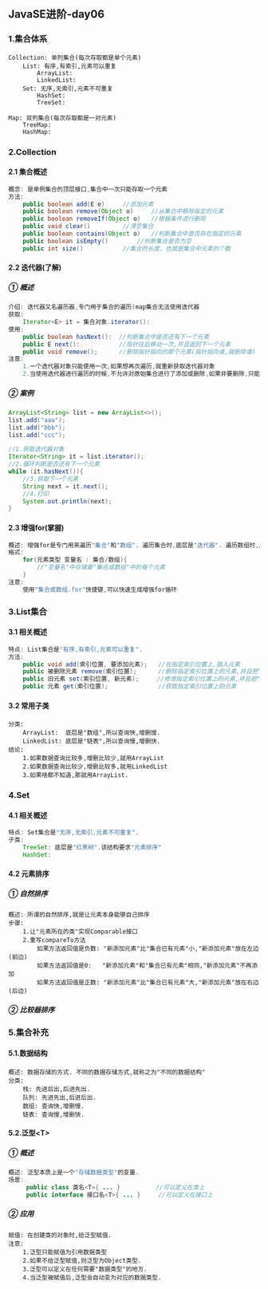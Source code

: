 ## JavaSE进阶-day06

### 1.集合体系

```properties
Collection: 单列集合(每次存取都是单个元素)
	List: 有序,有索引,元素可以重复
		ArrayList:
		LinkedList:
	Set: 无序,无索引,元素不可重复
		HashSet:
		TreeSet:
		
Map: 双列集合(每次存取都是一对元素)
	TreeMap:
	HashMap:
```



### 2.Collection

#### 2.1 集合概述

```java
概念: 是单例集合的顶层接口,集合中一次只能存取一个元素
方法:
	public boolean add(E e)		//添加元素
    public boolean remove(Object o)	    //从集合中移除指定的元素
    public boolean removeIf(Object o)	//根据条件进行删除
    public void clear()			//清空集合
    public boolean contains(Object o)	//判断集合中是否存在指定的元素
    public boolean isEmpty()		//判断集合是否为空
    public int size()			//集合的长度，也就是集合中元素的个数
```



#### 2.2 迭代器(了解)

##### ① 概述

```java
介绍:	迭代器又名遍历器,专门用于集合的遍历(map集合无法使用迭代器														)
获取: 
	Iterator<E> it = 集合对象.iterator(): 
使用:
	public boolean hasNext():  //判断集合中是否还有下一个元素
	public E next(): 		   //指针往后移动一次,并且返回下一个元素
	public void remove(); 	   //删除指针指向的那个元素(指针指向谁,就删除谁)
注意:
    1.一个迭代器对象只能使用一次,如果想再次遍历,就重新获取迭代器对象
    2.当使用迭代器进行遍历的时候,不允许对原始集合进行了添加或删除,如果非要删除,只能通过迭代器进行删除
```

##### ② 案例

```java
ArrayList<String> list = new ArrayList<>();
list.add("aaa");
list.add("bbb");
list.add("ccc");

//1.获取迭代器对象
Iterator<String> it = list.iterator();
//2.循环判断是否还有下一个元素
while (it.hasNext()){
    //3.获取下一个元素
    String next = it.next();
    //4.打印
    System.out.println(next);
}
```



#### 2.3 增强for(掌握)

```java
概述: 增强for是专门用来遍历"集合"和"数组". 遍历集合时,底层是"迭代器". 遍历数组时,底层是"普通for循环".
格式:
	for(元素类型 变量名 : 集合/数组){
		//"变量名"中存储着"集合或数组"中的每个元素
	}
注意:
	使用"集合或数组.for"快捷键,可以快速生成增强for循环
```





### 3.List集合

#### 3.1 相关概述

```java
特点: List集合是"有序,有索引,元素可以重复".
方法:
	public void add(索引位置, 要添加元素);	//在指定索引位置上,插入元素
	public 被删除元素 remove(索引位置);		//删除指定索引位置上的元素,并且把"被删除元素"返回
	public 旧元素 set(索引位置, 新元素);	   //修改指定索引位置上的元素,并且把"被修改元素"返回
	public 元素 get(索引位置);			  //获取指定索引位置上的元素
```

#### 3.2 常用子类

```properties
分类:
    ArrayList:  底层是"数组",所以查询快,增删慢.
    LinkedList: 底层是"链表",所以查询慢,增删快.
结论:
	1.如果数据查询比较多,增删比较少,就用ArrayList
	2.如果数据查询比较少,增删比较多,就用LinkedList
	3.如果啥都不知道,那就用ArrayList.
```



### 4.Set

#### 4.1 相关概述

```java
特点: Set集合是"无序,无索引,元素不可重复".
子类:
	TreeSet: 底层是"红黑树".该结构要求"元素排序"
	HashSet:        
```

#### 4.2 元素排序

##### ① 自然排序

```properties
概述: 所谓的自然排序,就是让元素本身能够自己排序
步骤:
	1.让"元素所在的类"实现Comparable接口
	2.重写compareTo方法
		如果方法返回值是负数: "新添加元素"比"集合已有元素"小,"新添加元素"放在左边(前边)
		如果方法返回值是0:   "新添加元素"和"集合已有元素"相同,"新添加元素"不再添加
		如果方法返回值是正数: "新添加元素"比"集合已有元素"大,"新添加元素"放在右边(后边)
```

##### ② 比较器排序





### 5.集合补充

#### 5.1.数据结构

```properties
概述: 数据存储的方式. 不同的数据存储方式,就称之为"不同的数据结构"
分类:
	栈: 先进后出,后进先出.
	队列: 先进先出,后进后出.
	数组: 查询快,增删慢.
	链表: 查询慢,增删快.
```



#### 5.2.泛型\<T>

##### ① 概述

```java
概述: 泛型本质上是一个"存储数据类型"的变量.
场景: 
	 public class 类名<T>{ ... }			//可以定义在类上
	 public interface 接口名<T>{ ... }		//可以定义在接口上
```

##### ② 应用

```properties
赋值: 在创建类的对象时,给泛型赋值.
注意:
	1.泛型只能赋值为引用数据类型
	2.如果不给泛型赋值,则泛型为Object类型.
	3.泛型可以定义在任何需要"数据类型"的地方.
	4.当泛型被赋值后,泛型会自动变为对应的数据类型.
```



